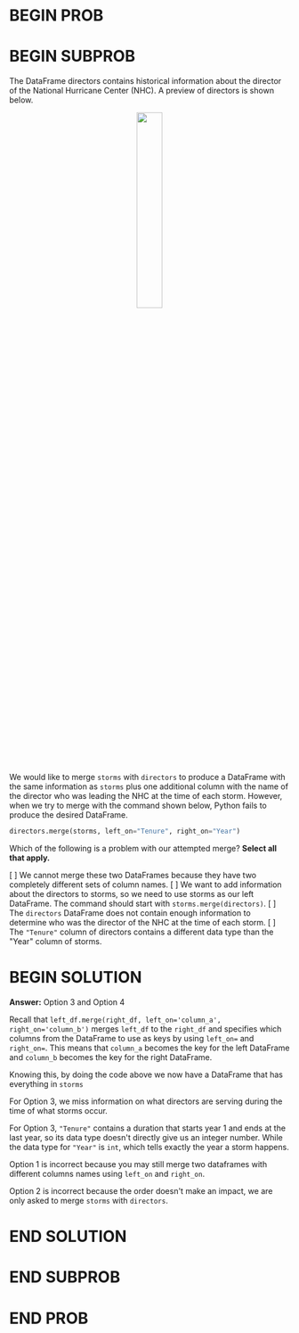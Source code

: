 # BEGIN PROB

# BEGIN SUBPROB

The DataFrame directors contains historical information about the director of the National
Hurricane Center (NHC). A preview of directors is shown below. 

<center><img src='../assets/images/wi23-midterm/q9_wi23-midterm.png' width=30%></center>

We would like to merge `storms` with `directors` to produce a DataFrame with the same
information as `storms` plus one additional column with the name of the director who was
leading the NHC at the time of each storm. However, when we try to merge with the
command shown below, Python fails to produce the desired DataFrame.

```py
directors.merge(storms, left_on="Tenure", right_on="Year")
```

Which of the following is a problem with our attempted merge? **Select all that apply.**

[ ] We cannot merge these two DataFrames because they have two completely different sets of column names.
[ ] We want to add information about the directors to storms, so we need to use storms as our left DataFrame. The command should start with `storms.merge(directors)`.
[ ] The `directors` DataFrame does not contain enough information to determine who was the director of the NHC at the time of each storm.
[ ] The `"Tenure"` column of directors contains a different data type than the "Year" column of storms.


# BEGIN SOLUTION

**Answer:** Option 3 and Option 4

Recall that `left_df.merge(right_df, left_on='column_a', right_on='column_b')` merges `left_df` to the `right_df` and specifies which columns from the DataFrame to use as keys by using `left_on=` and `right_on=`. This means that `column_a` becomes the key for the left DataFrame and `column_b` becomes the key for the right DataFrame.

Knowing this, by doing the code above we now have a DataFrame that has everything in `storms` 



For Option 3, we miss information on what directors are serving during the time of what storms occur.

For Option 3, `"Tenure"` contains a duration that starts year 1 and ends at the last year, so its data type doesn't directly give us an integer number. While the data type for `"Year"` is `int`, which tells exactly the year a storm happens.

Option 1 is incorrect because you may still merge two dataframes with different columns names using `left_on` and `right_on`.

Option 2 is incorrect because the order doesn't make an impact, we are only asked to merge `storms` with `directors`. 


# END SOLUTION

# END SUBPROB

# END PROB
